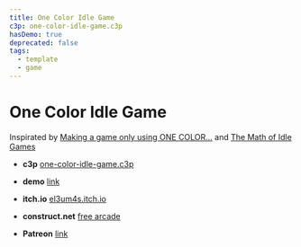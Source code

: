 ```yaml
---
title: One Color Idle Game
c3p: one-color-idle-game.c3p
hasDemo: true
deprecated: false
tags:
  - template
  - game 
---
```


# One Color Idle Game

Inspirated by [Making a game only using ONE COLOR...](https://www.youtube.com/watch?v=5TO_GHShqEQ) and [The Math of Idle Games](https://gameanalytics.com/blog/idle-game-mathematics.html)


* **c3p** [one-color-idle-game.c3p](source/c3p/one-color-idle-game.c3p)
* **demo** [link](demo)

* **itch.io** [el3um4s.itch.io](https://el3um4s.itch.io/one-color-idle-game)
* **construct.net** [free arcade](https://www.construct.net/en/free-online-games/one-color-idle-game-17631/play)
* **Patreon** [link](https://patreon.com/el3um4s)
